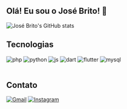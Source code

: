 ## Olá! Eu sou o José Brito! 🐯

![José Brito's GitHub stats](https://github-readme-stats.vercel.app/api?username=josevbrito&show_icons=true&theme=dark)

## Tecnologias
<div style="display: inline_block">
  <img align="center" alt="php" src="https://img.shields.io/badge/PHP-777BB4?style=for-the-badge&logo=php&logoColor=white" />
  <img align="center" alt="python" src="https://img.shields.io/badge/Python-3776AB?style=for-the-badge&logo=python&logoColor=white" />
  <img align="center" alt="js" src="https://img.shields.io/badge/JavaScript-F7DF1E?style=for-the-badge&logo=javascript&logoColor=black" />
  <img align="center" alt="dart" src="https://img.shields.io/badge/Dart-0175C2?style=for-the-badge&logo=dart&logoColor=white" />
  <img align="center" alt="flutter" src="https://img.shields.io/badge/Flutter-02569B?style=for-the-badge&logo=flutter&logoColor=white" />
  <img align="center" alt="mysql" src="https://img.shields.io/badge/MySQL-00000F?style=for-the-badge&logo=mysql&logoColor=white" />
</div><br/>

## Contato
[![Gmail](https://img.shields.io/badge/Gmail-D14836?style=for-the-badge&logo=gmail&logoColor=white)](mailto:josevictorbritoc@gmail.com)
[![Instagram](https://img.shields.io/badge/Instagram-E4405F?style=for-the-badge&logo=instagram&logoColor=white)](https://instagram.com/josevbrito_)

